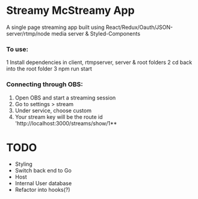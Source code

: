 # Streamy McStreamy App


A single page streaming app built using React/Redux/Oauth/JSON-server/rtmp/node media server & Styled-Components

### To use:
1 Install dependencies in client, rtmpserver, server & root folders
2 cd back into the root folder
3 npm run start

### Connecting through OBS:
1. Open OBS and start a streaming session
2. Go to settings > stream 
3. Under service, choose custom
4. Your stream key will be the route id 'http://localhost:3000/streams/show/1**

# TODO
- Styling
- Switch back end to Go
- Host
- Internal User database
- Refactor into hooks(?)

